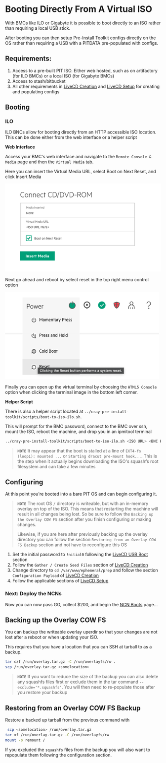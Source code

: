 # Booting Directly From A Virtual ISO

With BMCs like ILO or Gigabyte it is possible to boot directly to an ISO rather than requiring a local USB stick.

After booting you can then setup Pre-Install Toolkit configs directly on the OS rather than requiring a USB with a PITDATA pre-populated with configs.

## Requirements:

1. Access to a pre-built PIT ISO. Either web hosted, such as on artifactory (for ILO BMCs) or a local ISO (for Gigabyte BMCs)
2. Access to stash/bitbucket
3. All other requirements in [LiveCD Creation](002-LIVECD-CREATION.md) and [LiveCD Setup](004-LIVECD-SETUP.md) for creating and populating configs

## Booting

### ILO

ILO BNCs allow for booting directly from an HTTP accessible ISO location. This can be done either from the web interface or a helper script

**Web Interface**

Access your BMC's web interface and navigate to the `Remote Console & Media` page and then the `Virtual Media` tab.

Here you can insert the Virtual Media URL, select Boot on Next Reset, and click Insert Media

![ILO BMC Mount](./img/bmc-virtual-media-ilo.png)

Next go ahead and reboot by select reset in the top right menu control option

![ILO BMC Reboot](./img/bmc-reboot-ilo.png)

Finally you can open up the virtual terminal by choosing the `HTML5 Console` option when clicking the terminal image in the bottom left corner.

**Helper Script**

There is also a helper script located at `../cray-pre-install-toolkit/scripts/boot-to-iso-ilo.sh`.

This will prompt for the BMC password, connect to the BMC over ssh, mount the ISO, reboot the machine, and drop you in an ipmitool terminal

```bash
../cray-pre-install-toolkit/scripts/boot-to-iso-ilo.sh <ISO URL> <BNC Hostname or IP>
```

> **`NOTE`** It may appear that the boot is stalled at a line of `EXT4-fs (loop1): mounted ...` or `Starting dracut pre-mount hook...`. This is the step when it actually begins downloading the ISO's squashfs root filesystem and can take a few minutes

## Configuring

At this point you're booted into a bare PIT OS and can begin configuring it.

> **`NOTE`** The root OS `/` directory is writeable, but with an in-memory overlay on top of the ISO. This means that restarting the machine will result in all changes being lost. So be sure to follow the `Backing up the Overlay COW FS` section after you finish configuring or making changes.
>
>Likewise, if you are here after previously backing up the overlay directory you can follow the section `Restoring from an Overlay COW FS Backup` section and not have to reconfigure this OS

1. Set the initial password to `!nitial0` following the [LiveCD USB Boot](020-LIVECD-USB-BOOT.md) section
2. Follow the `Gather / Create Seed Files` section of [LiveCD Creation](002-LIVECD-CREATION.md)
3. Change directory to `cd /var/www/ephemeral/prep` and follow the section `Configuration Payload` of [LiveCD Creation](002-LIVECD-CREATION.md)
4. Follow the applicable sections of [LiveCD Setup](002-LIVECD-SETUP.md)

### Next: Deploy the NCNs

Now you can now pass GO, collect $200, and begin the [NCN Boots](005-NCN-BOOTS.md) page...

## Backing up the Overlay COW FS

You can backup the writeable overlay uperdir so that your changes are not lost after a reboot or when updating your ISO.

This requires that you have a location that you can SSH at tarball to as a backup.

```bash
tar czf /run/overlay.tar.gz -C /run/overlayfs/rw .
scp /run/overlay.tar.gz <somelocation>
```
> **`NOTE`** If you want to reduce the size of the backup you can also delete any squashfs files first or exclude them in the tar command `--exclude='*.squashfs'`. You will then need to re-populate those after you restore your backup


## Restoring from an Overlay COW FS Backup

Restore a backed up tarball from the previous command with

```bash
 scp <somelocation> /run/overlay.tar.gz
tar xf /run/overlay.tar.gz -C /run/overlayfs/rw
mount -o remount /
```

If you excluded the `squashfs` files from the backup you will also want to repopulate them following the configuration section.
